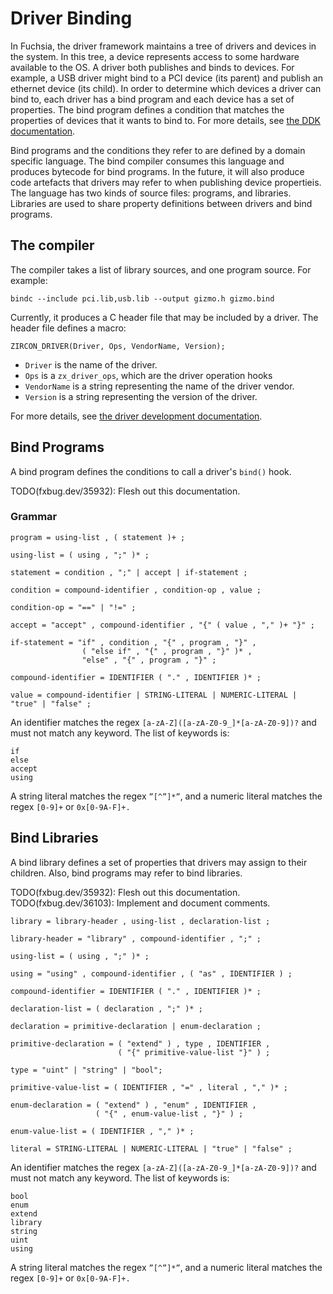 # Driver Binding

In Fuchsia, the driver framework maintains a tree of drivers and devices in the system. In this
tree, a device represents access to some hardware available to the OS. A driver both publishes and
binds to devices. For example, a USB driver might bind to a PCI device (its parent) and publish an
ethernet device (its child). In order to determine which devices a driver can bind to, each driver
has a bind program and each device has a set of properties. The bind program defines a condition
that matches the properties of devices that it wants to bind to. For more details, see [the DDK
documentation](/docs/concepts/drivers/overview).

Bind programs and the conditions they refer to are defined by a domain specific language. The bind
compiler consumes this language and produces bytecode for bind programs. In the future, it will
also produce code artefacts that drivers may refer to when publishing device propertieis. The
language has two kinds of source files: programs, and libraries. Libraries are used to share
property definitions between drivers and bind programs.

## The compiler

The compiler takes a list of library sources, and one program source. For example:

```
bindc --include pci.lib,usb.lib --output gizmo.h gizmo.bind
```

Currently, it produces a C header file that may be included by a driver. The header file defines a
macro:

```
ZIRCON_DRIVER(Driver, Ops, VendorName, Version);
```
 * `Driver` is the name of the driver.
 * `Ops` is a `zx_driver_ops`, which are the driver operation hooks
 * `VendorName` is a string representing the name of the driver vendor.
 * `Version` is a string representing the version of the driver.

For more details, see [the driver development documentation](
../../docs/concepts/drivers/README.md).

## Bind Programs

A bind program defines the conditions to call a driver's `bind()` hook.

TODO(fxbug.dev/35932): Flesh out this documentation.

### Grammar

```
program = using-list , ( statement )+ ;

using-list = ( using , ";" )* ;

statement = condition , ";" | accept | if-statement ;

condition = compound-identifier , condition-op , value ;

condition-op = "==" | "!=" ;

accept = "accept" , compound-identifier , "{" ( value , "," )+ "}" ;

if-statement = "if" , condition , "{" , program , "}" ,
                ( "else if" , "{" , program , "}" )* ,
                "else" , "{" , program , "}" ;

compound-identifier = IDENTIFIER ( "." , IDENTIFIER )* ;

value = compound-identifier | STRING-LITERAL | NUMERIC-LITERAL | "true" | "false" ;
```

An identifier matches the regex `[a-zA-Z]([a-zA-Z0-9_]*[a-zA-Z0-9])?` and must not match any
keyword. The list of keywords is:

```
if
else
accept
using
```

A string literal matches the regex `”[^”]*”`, and a numeric literal matches the regex `[0-9]+` or
`0x[0-9A-F]+.`

## Bind Libraries

A bind library defines a set of properties that drivers may assign to their children. Also,
bind programs may refer to bind libraries.

TODO(fxbug.dev/35932): Flesh out this documentation.
TODO(fxbug.dev/36103): Implement and document comments.

```
library = library-header , using-list , declaration-list ;

library-header = "library" , compound-identifier , ";" ;

using-list = ( using , ";" )* ;

using = "using" , compound-identifier , ( "as" , IDENTIFIER ) ;

compound-identifier = IDENTIFIER ( "." , IDENTIFIER )* ;

declaration-list = ( declaration , ";" )* ;

declaration = primitive-declaration | enum-declaration ;

primitive-declaration = ( "extend" ) , type , IDENTIFIER ,
                        ( "{" primitive-value-list "}" ) ;

type = "uint" | "string" | "bool";

primitive-value-list = ( IDENTIFIER , "=" , literal , "," )* ;

enum-declaration = ( "extend" ) , "enum" , IDENTIFIER ,
                   ( "{" , enum-value-list , "}" ) ;

enum-value-list = ( IDENTIFIER , "," )* ;

literal = STRING-LITERAL | NUMERIC-LITERAL | "true" | "false" ;
```

An identifier matches the regex `[a-zA-Z]([a-zA-Z0-9_]*[a-zA-Z0-9])?` and must not match any
keyword. The list of keywords is:

```
bool
enum
extend
library
string
uint
using
```

A string literal matches the regex `”[^”]*”`, and a numeric literal matches the regex `[0-9]+` or
`0x[0-9A-F]+.`
